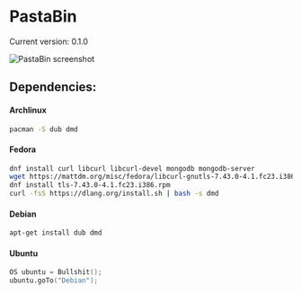 # PastaBin
Current version: 0.1.0

![PastaBin screenshot](http://i.imgur.com/vR0Hgjd.png)

## Dependencies:
#### Archlinux
```bash
pacman -S dub dmd
```

#### Fedora
```bash
dnf install curl libcurl libcurl-devel mongodb mongodb-server
wget https://mattdm.org/misc/fedora/libcurl-gnutls-7.43.0-4.1.fc23.i386.rpm
dnf install tls-7.43.0-4.1.fc23.i386.rpm
curl -fsS https://dlang.org/install.sh | bash -s dmd
```

#### Debian
```bash
apt-get install dub dmd
```

#### Ubuntu
```d
OS ubuntu = Bullshit();
ubuntu.goTo("Debian");
```
